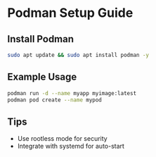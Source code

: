 # Podman Setup Guide

## Install Podman
```bash
sudo apt update && sudo apt install podman -y
```

## Example Usage
```bash
podman run -d --name myapp myimage:latest
podman pod create --name mypod
```

## Tips
- Use rootless mode for security
- Integrate with systemd for auto-start
